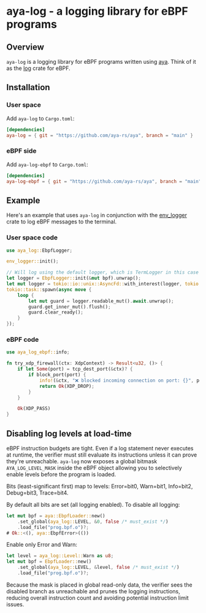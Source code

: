# aya-log - a logging library for eBPF programs

## Overview

`aya-log` is a logging library for eBPF programs written using [aya]. Think of
it as the [log] crate for eBPF.

## Installation

### User space

Add `aya-log` to `Cargo.toml`:

```toml
[dependencies]
aya-log = { git = "https://github.com/aya-rs/aya", branch = "main" }
```

### eBPF side

Add `aya-log-ebpf` to `Cargo.toml`:

```toml
[dependencies]
aya-log-ebpf = { git = "https://github.com/aya-rs/aya", branch = "main" }
```

## Example

Here's an example that uses `aya-log` in conjunction with the [env_logger] crate
to log eBPF messages to the terminal.

### User space code

```rust
use aya_log::EbpfLogger;

env_logger::init();

// Will log using the default logger, which is TermLogger in this case
let logger = EbpfLogger::init(&mut bpf).unwrap();
let mut logger = tokio::io::unix::AsyncFd::with_interest(logger, tokio::io::Interest::READABLE).unwrap();
tokio::task::spawn(async move { 
    loop {
        let mut guard = logger.readable_mut().await.unwrap();
        guard.get_inner_mut().flush();
        guard.clear_ready();
    }
});
```

### eBPF code

```rust
use aya_log_ebpf::info;

fn try_xdp_firewall(ctx: XdpContext) -> Result<u32, ()> {
    if let Some(port) = tcp_dest_port(&ctx)? {
        if block_port(port) {
            info!(&ctx, "❌ blocked incoming connection on port: {}", port);
            return Ok(XDP_DROP);
        }
    }

    Ok(XDP_PASS)
}
```

[aya]: https://github.com/aya-rs/aya
[log]: https://docs.rs/log
[env_logger]: https://docs.rs/env_logger

## Disabling log levels at load-time

eBPF instruction budgets are tight. Even if a log statement never executes at
runtime, the verifier must still evaluate its instructions unless it can prove
they're unreachable. `aya-log` now exposes a global bitmask `AYA_LOG_LEVEL_MASK`
inside the eBPF object allowing you to selectively enable levels before the
program is loaded.

Bits (least-significant first) map to levels: Error=bit0, Warn=bit1, Info=bit2,
Debug=bit3, Trace=bit4.

By default all bits are set (all logging enabled). To disable all logging:

```rust
let mut bpf = aya::EbpfLoader::new()
    .set_global(aya_log::LEVEL, &0, false /* must_exist */)
    .load_file("prog.bpf.o")?;
# Ok::<(), aya::EbpfError>(())
```

Enable only Error and Warn:

```rust
let level = aya_log::Level::Warn as u8;
let mut bpf = EbpfLoader::new()
    .set_global(aya_log::LEVEL, &level, false /* must_exist */)
    .load_file("prog.bpf.o")?;
```

Because the mask is placed in global read-only data, the verifier sees the
disabled branch as unreachable and prunes the logging instructions, reducing
overall instruction count and avoiding potential instruction limit issues.
